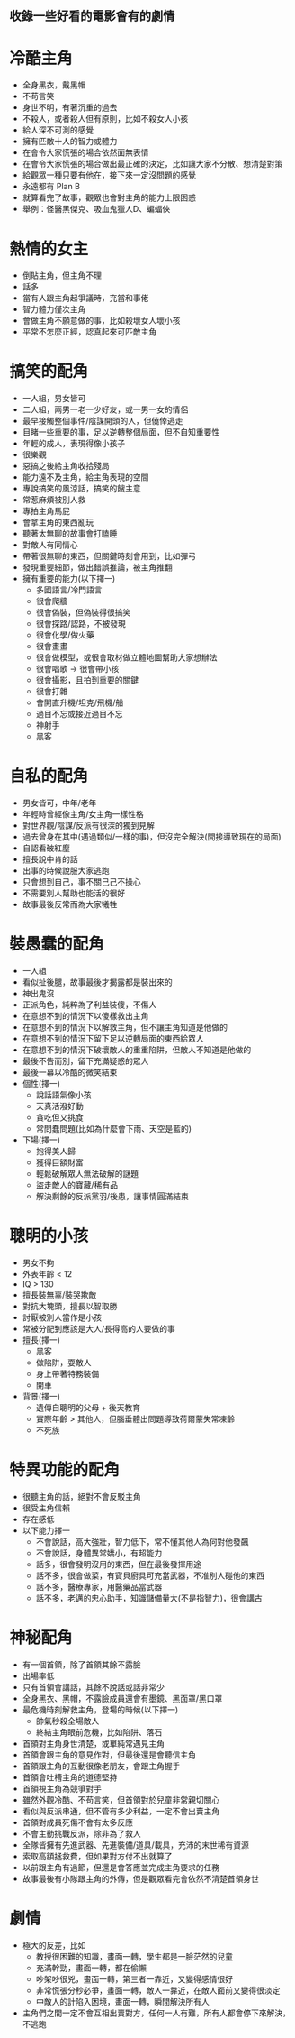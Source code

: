 ## 收錄一些好看的電影會有的劇情

冷酷主角
=====
* 全身黑衣，戴黑帽
* 不苟言笑
* 身世不明，有著沉重的過去
* 不殺人，或者殺人但有原則，比如不殺女人小孩
* 給人深不可測的感覺
* 擁有匹敵十人的智力或體力
* 在會令大家慌張的場合依然面無表情
* 在會令大家慌張的場合做出最正確的決定，比如讓大家不分散、想清楚對策
* 給觀眾一種只要有他在，接下來一定沒問題的感覺
* 永遠都有 Plan B
* 就算看完了故事，觀眾也會對主角的能力上限困惑
* 舉例：怪醫黑傑克、吸血鬼獵人D、蝙蝠俠

熱情的女主
=====
* 倒貼主角，但主角不理
* 話多
* 當有人跟主角起爭議時，充當和事佬
* 智力體力僅次主角
* 會做主角不願意做的事，比如殺壞女人壞小孩
* 平常不怎麼正經，認真起來可匹敵主角

搞笑的配角
=====
* 一人組，男女皆可
* 二人組，兩男一老一少好友，或一男一女的情侶
* 最早接觸整個事件/陰謀開頭的人，但僥倖逃走
* 目睹一些重要的事，足以逆轉整個局面，但不自知重要性
* 年輕的成人，表現得像小孩子
* 很樂觀
* 惡搞之後給主角收拾殘局
* 能力遠不及主角，給主角表現的空間
* 專說搞笑的風涼話，搞笑的餿主意
* 常惹麻煩被別人救
* 專拍主角馬屁
* 會拿主角的東西亂玩
* 聽著太無聊的故事會打瞌睡
* 對敵人有同情心
* 帶著很無聊的東西，但關鍵時刻會用到，比如彈弓
* 發現重要細節，做出錯誤推論，被主角推翻
* 擁有重要的能力(以下擇一)
    * 多國語言/冷門語言
    * 很會爬牆
    * 很會偽裝，但偽裝得很搞笑
    * 很會探路/認路，不被發現
    * 很會化學/做火藥
    * 很會畫畫
    * 很會做模型，或很會取材做立體地圖幫助大家想辦法
    * 很會唱歌 -> 很會帶小孩
    * 很會攝影，且拍到重要的關鍵
    * 很會打雜
    * 會開直升機/坦克/飛機/船
    * 過目不忘或接近過目不忘
    * 神射手
    * 黑客

自私的配角
=====
* 男女皆可，中年/老年
* 年輕時曾經像主角/女主角一樣性格
* 對世界觀/陰謀/反派有很深的獨到見解
* 過去曾身在其中(遇過類似/一樣的事)，但沒完全解決(間接導致現在的局面)
* 自認看破紅塵
* 擅長說中肯的話
* 出事的時候說服大家逃跑
* 只會想到自己，事不關己己不操心
* 不需要別人幫助也能活的很好
* 故事最後反常而為大家犧牲

裝愚蠢的配角
=====
* 一人組
* 看似扯後腿，故事最後才揭露都是裝出來的
* 神出鬼沒
* 正派角色，純粹為了利益裝傻，不傷人
* 在意想不到的情況下以傻樣救出主角
* 在意想不到的情況下以解救主角，但不讓主角知道是他做的
* 在意想不到的情況下留下足以逆轉局面的東西給眾人
* 在意想不到的情況下破壞敵人的重重陷阱，但敵人不知道是他做的
* 最後不告而別，留下充滿疑惑的眾人
* 最後一幕以冷酷的微笑結束
* 個性(擇一)
    * 說話語氣像小孩
    * 天真活潑好動
    * 貪吃但又挑食
    * 常問蠢問題(比如為什麼會下雨、天空是藍的)
* 下場(擇一)
    * 抱得美人歸
    * 獲得巨額財富
    * 輕鬆破解眾人無法破解的謎題
    * 盜走敵人的寶藏/稀有品
    * 解決剩餘的反派黨羽/後患，讓事情圓滿結束

聰明的小孩
=====
* 男女不拘
* 外表年齡 < 12
* IQ > 130
* 擅長裝無辜/裝哭欺敵
* 對抗大塊頭，擅長以智取勝
* 討厭被別人當作是小孩
* 常被分配到應該是大人/長得高的人要做的事
* 擅長(擇一)
    * 黑客
    * 做陷阱，耍敵人
    * 身上帶著特務裝備
    * 開車
* 背景(擇一)
    * 遺傳自聰明的父母 + 後天教育
    * 實際年齡 > 其他人，但腦垂體出問題導致荷爾蒙失常凍齡
    * 不死族

特異功能的配角
=====
* 很聽主角的話，絕對不會反駁主角
* 很受主角信賴
* 存在感低
* 以下能力擇一
    * 不會說話，高大強壯，智力低下，常不懂其他人為何對他發飆
    * 不會說話，身體異常嬌小，有超能力
    * 話多，很會發明沒用的東西，但在最後發揮用途
    * 話不多，很會做菜，有寶貝廚具可充當武器，不准別人碰他的東西
    * 話不多，醫療專家，用醫藥品當武器
    * 話不多，老邁的忠心助手，知識儲備量大(不是指智力)，很會講古

神秘配角
=====
* 有一個首領，除了首領其餘不露臉
* 出場率低
* 只有首領會講話，其餘不說話或話非常少
* 全身黑衣、黑帽，不露臉成員還會有墨鏡、黑面罩/黑口罩
* 最危機時刻解救主角，登場的時候(以下擇一)
    * 帥氣秒殺全場敵人
    * 終結主角眼前危機，比如陷阱、落石
* 首領對主角身世清楚，或單純常遇見主角
* 首領會跟主角的意見作對，但最後還是會聽信主角
* 首領跟主角的互動很像老朋友，會跟主角握手
* 首領會吐槽主角的道德堅持
* 首領視主角為競爭對手
* 雖然外觀冷酷、不苟言笑，但首領對於兒童非常親切關心
* 看似與反派串通，但不管有多少利益，一定不會出賣主角
* 首領對成員死傷不會有太多反應
* 不會主動挑戰反派，除非為了救人
* 全隊皆擁有先進武器、先進裝備/道具/載具，充沛的末世稀有資源
* 索取高額拯救費，但如果對方付不出就算了
* 以前跟主角有過節，但還是會答應並完成主角要求的任務
* 故事最後有小隊跟主角的外傳，但是觀眾看完會依然不清楚首領身世

劇情
=====
* 極大的反差，比如
    * 教授很困難的知識，畫面一轉，學生都是一臉茫然的兒童
    * 充滿幹勁，畫面一轉，都在偷懶
    * 吵架吵很兇，畫面一轉，第三者一靠近，又變得感情很好
    * 非常慌張分秒必爭，畫面一轉，敵人一靠近，在敵人面前又變得很淡定
    * 中敵人的計陷入困境，畫面一轉，瞬間解決所有人
* 主角們之間一定不會互相出賣對方，任何一人有難，所有人都會停下來解決，不逃跑
